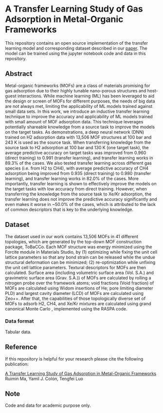# A Transfer Learning Study of Gas Adsorption in Metal-Organic Frameworks

This repository contains an open source implementation of the transfer learning model and corresponding dataset described in our
[paper](https://chemrxiv.org/articles/A_Transfer_Learning_Study_of_Gas_Adsorption_in_Metal-Organic_Frameworks/12111552).
The model can be trained using the jupyter notebook code and data in this repository.


## Abstract

Metal-organic frameworks (MOFs) are a class of materials promising for gas adsorption due to their highly tunable nano-porous structures and host-guest interactions. While machine learning (ML) has been leveraged to aid the design or screen of MOFs for different purposes, the needs of big data are not always met, limiting the applicability of ML models trained against small data sets. In this work, we introduce an inductive transfer learning technique to improve the accuracy and applicability of ML models trained with small amount of MOF adsorption data. This technique leverages potentially shareable knowledge from a source task to improve the models on the target tasks. As demonstrations, a deep neural network (DNN) trained on H2 adsorption data with 13,506 MOF structures at 100 bar and 243 K is used as the source task. When transferring knowledge from the source task to H2 adsorption at 100 bar and 130 K (one target task), the average predictive accuracy on target tasks was improved from 0.960 (direct training) to 0.991 (transfer learning), and transfer learning works in 89.3% of the cases. We also tested transfer learning across different gas species (i.e. from H2 to CH4), with average predictive accuracy of CH4 adsorption being improved from 0.935 (direct training) to 0.980 (transfer learning), and transfer learning works in 82.0% of the cases. More importantly, transfer learning is shown to effectively improve the models on the target tasks with low accuracy from direct training. However, when transferring the knowledge from the source task to Xe/Kr adsorption, the transfer learning does not improve the predictive accuracy significantly and even makes it worse in ~50.0% of the cases, which is attributed to the lack of common descriptors that is key to the underlying knowledge.  


## Dataset

The dataset used in our work contains 13,506 MOFs in 41 different topologies, which are generated by the top-down MOF construction package, ToBaCCo. Each MOF structure was energy minimized using the Forcite module in Materials Studio, by (1) optimizing while fixing the unit cell lattice parameters so that any bond strain can be released while the undue structural deformation can be minimized; (2) re-optimization while unfixing the unit cell lattice parameters. Textural descriptors for MOFs are then calculated. Surface area (including volumetric surface area (Vol. S.A.) and gravimetric surface area (Grav. S.A.)) of MOFs are calculated by rolling a nitrogen probe over the framework atoms; void fractions (Void fraction) of MOFs are calculated using Widom insertions of He; pore limiting diameter PLD) and largest cavity diameter (LCD) of MOFs are calculated using Zeo++. After that, the capabilities of those topologically diverse set of MOFs to adsorb H2, CH4, and Xe/Kr mixtures are calculated using grand canonical Monte Carlo , implemented using the RASPA code.


### Data format

Tabular data.

## Reference

If this repository is helpful for your research please cite the following
publication:

[A Transfer Learning Study of Gas Adsorption in Metal-Organic Frameworks](https://chemrxiv.org/articles/A_Transfer_Learning_Study_of_Gas_Adsorption_in_Metal-Organic_Frameworks/12111552)
Ruimin Ma, Yamil J. Colón, Tengfei Luo


## Note
Code and data for academic purpose only.